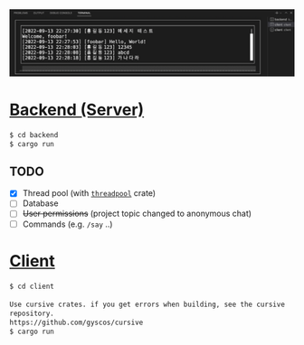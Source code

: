 <div align="center">
    <img src="./preview.png" alt="Preview">
</div>

# [Backend (Server)](./backend)

```console
$ cd backend
$ cargo run
```

## TODO

* [X] Thread pool (with [`threadpool`](https://crates.io/crates/threadpool) crate)
* [ ] Database
* [ ] ~~User permissions~~ (project topic changed to anonymous chat)
* [ ] Commands (e.g. `/say` ..)

# [Client](./client)

```console
$ cd client

Use cursive crates. if you get errors when building, see the cursive repository.
https://github.com/gyscos/cursive
$ cargo run
```
